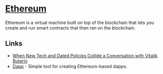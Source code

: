 # [Ethereum](https://www.ethereum.org)
Ethereum is a virtual machine built on top of the blockchain that lets you create and run smart contracts that then ran on the blockchain.

## Links
- [When New Tech and Dated Policies Collide a Conversation with Vitalik Buterin](https://www.youtube.com/watch?v=KlIFQ7GIdBA&t=2s)
- [Dapp](https://github.com/dapphub/dapp) - Simple tool for creating Ethereum-based dapps.
